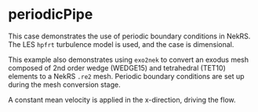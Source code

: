 # periodicPipe

This case demonstrates the use of periodic boundary conditions in NekRS. The LES `hpfrt` turbulence model is used, and the case is dimensional.

This example also demonstrates using `exo2nek` to convert an exodus mesh composed of 2nd order wedge (WEDGE15) and tetrahedral (TET10) elements to a NekRS `.re2` mesh. Periodic boundary conditions are set up during the mesh conversion stage.

A constant mean velocity is applied in the x-direction, driving the flow.